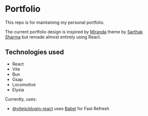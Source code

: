 # Portfolio
This repo is for maintaining my personal portfolio.

The current portfolio design is inspired by [Miranda](_blank) theme by [Sarthak Sharma](https://github.com/HawkdotDev) but remade almost entirely using React.

## Technologies used
- React
- Vite
- Bun
- Gsap
- Locomotive
- Elysia

Currently, uses:
- [@vitejs/plugin-react](https://github.com/vitejs/vite-plugin-react/blob/main/packages/plugin-react/README.md) uses [Babel](https://babeljs.io/) for Fast Refresh
